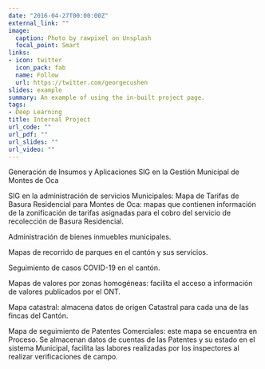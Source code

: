 ```yaml
---
date: "2016-04-27T00:00:00Z"
external_link: ""
image:
  caption: Photo by rawpixel on Unsplash
  focal_point: Smart
links:
- icon: twitter
  icon_pack: fab
  name: Follow
  url: https://twitter.com/georgecushen
slides: example
summary: An example of using the in-built project page.
tags:
- Deep Learning
title: Internal Project
url_code: ""
url_pdf: ""
url_slides: ""
url_video: ""
---
```


Generación de Insumos y Aplicaciones SIG en la Gestión Municipal de Montes de Oca

SIG en la administración de servicios Municipales: Mapa de Tarifas de Basura Residencial para Montes de Oca: mapas que contienen información de la zonificación de tarifas asignadas para el cobro del servicio de recolección de Basura Residencial.

Administración de bienes inmuebles municipales.

Mapas de recorrido de parques en el cantón y sus servicios.

Seguimiento de casos COVID-19 en el cantón.

Mapas de valores por zonas homogéneas: facilita el acceso a información de valores publicados por el ONT.

Mapa catastral: almacena datos de origen Catastral para cada una de las fincas del Cantón.

Mapa de seguimiento de Patentes Comerciales: este mapa se encuentra en Proceso. Se almacenan datos de cuentas de las Patentes y su estado en el sistema Municipal, facilita las labores realizadas por los inspectores al realizar verificaciones de campo.
